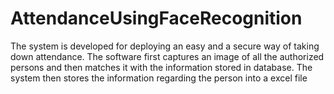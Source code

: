 # AttendanceUsingFaceRecognition
The system is developed for deploying an easy and a secure way of taking down attendance. The software first captures an image of all the authorized persons and then matches it with the information stored in database. The system then stores the information regarding the person into a excel file
